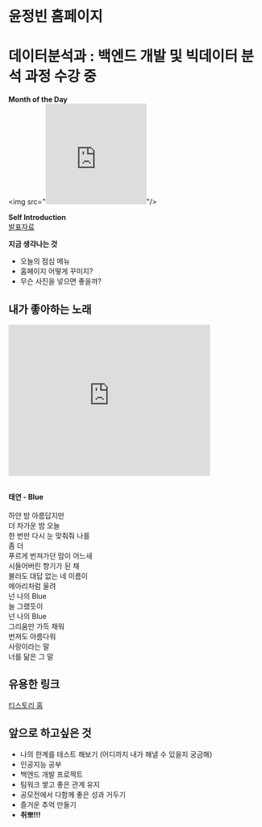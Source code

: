 # 윤정빈 홈페이지
# 데이터분석과 : 백엔드 개발 및 빅데이터 분석 과정 수강 중

**Month of the Day**<br>
<img src="<iframe width="200" height="200" src="https://www.youtube.com/embed/tVtTdZt-HtI" title="YouTube video player" frameborder="0" allow="accelerometer; autoplay; clipboard-write; encrypted-media; gyroscope; picture-in-picture" allowfullscreen></iframe>"/> <br>

**Self Introduction**<br>
[발표자료](/2260341014.pdf) <br>

**지금 생각나는 것**
- 오늘의 점심 메뉴
- 홈페이지 어떻게 꾸미지?
- 무슨 사진을 넣으면 좋을까?

## 내가 좋아하는 노래
<iframe width="400" height="300" src="https://www.youtube.com/embed/mOajcjt8eeI" title="YouTube video player" frameborder="0" allow="accelerometer; autoplay; clipboard-write; encrypted-media; gyroscope; picture-in-picture" allowfullscreen></iframe>

<br>**태연 - Blue** <br><br>
하얀 밤 아름답지만<br>
더 차가운 밤 오늘<br>
한 번만 다시 눈 맞춰줘 나를<br>
좀 더<br>
푸르게 번져가던 맘이 어느새<br>
시들어버린 향기가 된 채<br>
불러도 대답 없는 네 이름이<br>
메아리처럼 울려<br>
넌 나의 Blue<br>
늘 그랬듯이<br>
넌 나의 Blue<br>
그리움만 가득 채워<br>
번져도 아름다워<br>
사랑이라는 말<br>
너를 닮은 그 말<br>


## 유용한 링크
[티스토리 홈](https://webit22.tistory.com/)

## 앞으로 하고싶은 것
- 나의 한계를 테스트 해보기 (어디까지 내가 해낼 수 있을지 궁금해)
- 인공지능 공부
- 백엔드 개발 프로젝트
- 팀워크 쌓고 좋은 관계 유지
- 공모전에서 다함께 좋은 성과 거두기
- 즐거운 추억 만들기
- **취뽀!!!**

